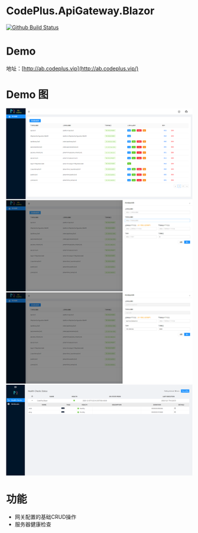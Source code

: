 # CodePlus.ApiGateway.Blazor

[![Github Build Status](https://github.com/CacoCode/CodePlus.ApiGateway.Blazor/workflows/master/badge.svg?branch=master)](https://github.com/CacoCode/CodePlus.ApiGateway.Blazor/actions?query=workflow%3Amaster+branch%3Amaster)

# Demo
地址：[http://ab.codeplus.vip](http://ab.codeplus.vip/)

# Demo 图
![首页](/Documents/index.png)
![新增](/Documents/add.png)
![修改](/Documents/update.png)
![健康检查](/Documents/healthcheck.png)

# 功能
- 网关配置的基础CRUD操作
- 服务器健康检查